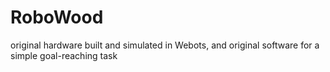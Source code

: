 # RoboWood
original hardware built and simulated in Webots, and original software for a simple goal-reaching task
